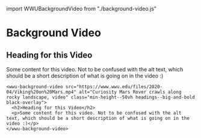 import WWUBackgroundVideo from "./background-video.js"

# Background Video

<wwu-background-video src="https://www.wwu.edu/files/2020-04/Viking%20on%20Mars.mp4" alt="Curiosity Mars Rover crawls along rocky landscape, video" class="min-height--50vh headings--big-and-bold black-overlay">
  <h2>Heading for this Video</h2>
  <p>Some content for this video. Not to be confused with the alt text, which should be a short description of what is going on in the video :)</p>
</wwu-background-video>

    <wwu-background-video src="https://www.wwu.edu/files/2020-04/Viking%20on%20Mars.mp4" alt="Curiosity Mars Rover crawls along rocky landscape, video" class="min-height--50vh headings--big-and-bold black-overlay">
      <h2>Heading for this Video</h2>
      <p>Some content for this video. Not to be confused with the alt text, which should be a short description of what is going on in the video :)</p>
    </wwu-background-video>